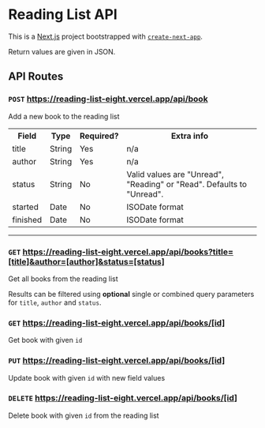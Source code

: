 # Reading List API

This is a [Next.js](https://nextjs.org/) project bootstrapped with [`create-next-app`](https://github.com/vercel/next.js/tree/canary/packages/create-next-app).

Return values are given in JSON.

## API Routes

### **`POST`** https://reading-list-eight.vercel.app/api/book

Add a new book to the reading list

<table>
    <tr>
       <th>Field</th>
       <th>Type</th>
       <th>Required?</th>
       <th>Extra info</th>
    </tr>
    <tr>
        <td>title</td>
        <td>String</td>
        <td>Yes</td>
        <td>n/a</td>
    </tr>
    <tr>
        <td>author</td>
        <td>String</td>
        <td>Yes</td>
        <td>n/a</td>
    </tr>
    <tr>
        <td>status</td>
        <td>String</td>
        <td>No</td>
        <td>Valid values are "Unread", "Reading" or "Read". Defaults to "Unread".</td>
    </tr>
    <tr>
        <td>started</td>
        <td>Date</td>
        <td>No</td>
        <td>ISODate format</td>
    </tr>
    <tr>
        <td>finished</td>
        <td>Date</td>
        <td>No</td>
        <td>ISODate format</td>
    </tr>
</table>

---

### **`GET`** https://reading-list-eight.vercel.app/api/books?title=[title]&author=[author]&status=[status]

Get all books from the reading list

Results can be filtered using **optional** single or combined query parameters for `title`, `author` and `status`.

### **`GET`** https://reading-list-eight.vercel.app/api/books/[id]

Get book with given `id` 

### **`PUT`** https://reading-list-eight.vercel.app/api/books/[id]

Update book with given `id` with new field values 

### **`DELETE`** https://reading-list-eight.vercel.app/api/books/[id]

Delete book with given `id` from the reading list 
